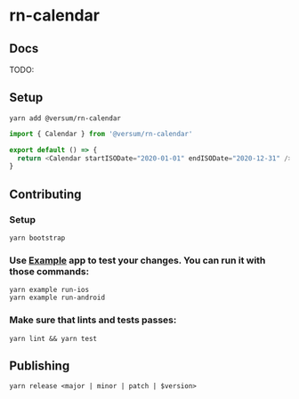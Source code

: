 # rn-calendar

## Docs

TODO:

## Setup

```
yarn add @versum/rn-calendar
```

```js
import { Calendar } from '@versum/rn-calendar'

export default () => {
  return <Calendar startISODate="2020-01-01" endISODate="2020-12-31" />
}
```

## Contributing

### Setup

```
yarn bootstrap
```

### Use [Example](./Example) app to test your changes. You can run it with those commands:

```
yarn example run-ios
yarn example run-android
```

### Make sure that lints and tests passes:

```
yarn lint && yarn test
```

## Publishing

```
yarn release <major | minor | patch | $version>
```
